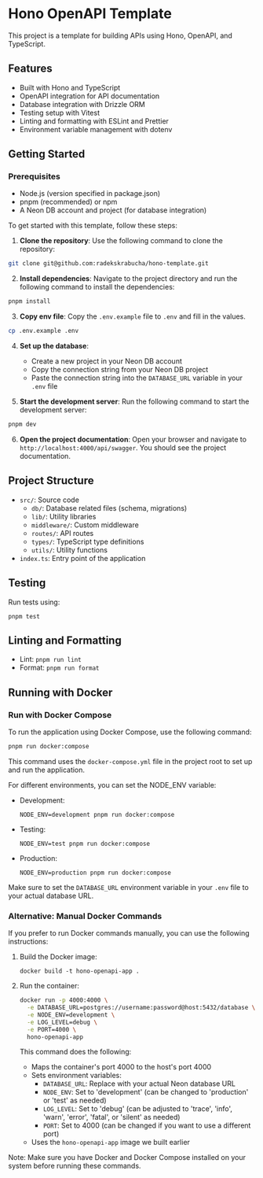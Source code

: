 # Hono OpenAPI Template

This project is a template for building APIs using Hono, OpenAPI, and TypeScript.

## Features

- Built with Hono and TypeScript
- OpenAPI integration for API documentation
- Database integration with Drizzle ORM
- Testing setup with Vitest
- Linting and formatting with ESLint and Prettier
- Environment variable management with dotenv

## Getting Started

### Prerequisites

- Node.js (version specified in package.json)
- pnpm (recommended) or npm
- A Neon DB account and project (for database integration)

To get started with this template, follow these steps:

1. **Clone the repository**: Use the following command to clone the repository:

```bash
git clone git@github.com:radekskrabucha/hono-template.git
```

2. **Install dependencies**: Navigate to the project directory and run the following command to install the dependencies:

```bash
pnpm install
```

3. **Copy env file**: Copy the `.env.example` file to `.env` and fill in the values.

```bash
cp .env.example .env
```

4. **Set up the database**:

   - Create a new project in your Neon DB account
   - Copy the connection string from your Neon DB project
   - Paste the connection string into the `DATABASE_URL` variable in your `.env` file

5. **Start the development server**: Run the following command to start the development server:

```bash
pnpm dev
```

6. **Open the project documentation**: Open your browser and navigate to `http://localhost:4000/api/swagger`. You should see the project documentation.

## Project Structure

- `src/`: Source code
  - `db/`: Database related files (schema, migrations)
  - `lib/`: Utility libraries
  - `middleware/`: Custom middleware
  - `routes/`: API routes
  - `types/`: TypeScript type definitions
  - `utils/`: Utility functions
- `index.ts`: Entry point of the application

## Testing

Run tests using:

```
pnpm test
```

## Linting and Formatting

- Lint: `pnpm run lint`
- Format: `pnpm run format`

## Running with Docker

### Run with Docker Compose

To run the application using Docker Compose, use the following command:

```bash
pnpm run docker:compose
```

This command uses the `docker-compose.yml` file in the project root to set up and run the application.

For different environments, you can set the NODE_ENV variable:

- Development:

  ```
  NODE_ENV=development pnpm run docker:compose
  ```

- Testing:

  ```
  NODE_ENV=test pnpm run docker:compose
  ```

- Production:
  ```
  NODE_ENV=production pnpm run docker:compose
  ```

Make sure to set the `DATABASE_URL` environment variable in your `.env` file to your actual database URL.

### Alternative: Manual Docker Commands

If you prefer to run Docker commands manually, you can use the following instructions:

1. Build the Docker image:

   ```
   docker build -t hono-openapi-app .
   ```

2. Run the container:

   ```bash
   docker run -p 4000:4000 \
     -e DATABASE_URL=postgres://username:password@host:5432/database \
     -e NODE_ENV=development \
     -e LOG_LEVEL=debug \
     -e PORT=4000 \
     hono-openapi-app
   ```

   This command does the following:

   - Maps the container's port 4000 to the host's port 4000
   - Sets environment variables:
     - `DATABASE_URL`: Replace with your actual Neon database URL
     - `NODE_ENV`: Set to 'development' (can be changed to 'production' or 'test' as needed)
     - `LOG_LEVEL`: Set to 'debug' (can be adjusted to 'trace', 'info', 'warn', 'error', 'fatal', or 'silent' as needed)
     - `PORT`: Set to 4000 (can be changed if you want to use a different port)
   - Uses the `hono-openapi-app` image we built earlier

Note: Make sure you have Docker and Docker Compose installed on your system before running these commands.
